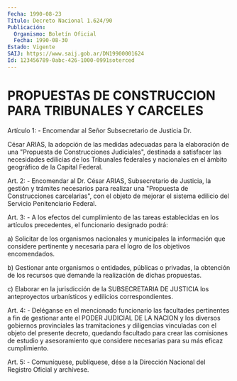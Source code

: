 ```yaml
---
Fecha: 1990-08-23
Título: Decreto Nacional 1.624/90
Publicación:
  Organismo: Boletín Oficial
  Fecha: 1990-08-30
Estado: Vigente
SAIJ: https://www.saij.gob.ar/DN19900001624
Id: 123456789-0abc-426-1000-0991soterced
---
```

# PROPUESTAS DE CONSTRUCCION PARA TRIBUNALES Y CARCELES

<a id="1"></a>
Artículo 1: - Encomendar al Señor Subsecretario de Justicia Dr.

César   ARIAS,  la  adopción  de  las  medidas  adecuadas  para  la elaboración   de  una  "Propuesta  de  Construcciones  Judiciales", destinada a satisfacer  las necesidades edilicias de los Tribunales federales  y nacionales en  el  ámbito  geográfico  de  la  Capital Federal.

<a id="2"></a>
Art.  2:  -  Encomendar  al  Dr. César ARIAS, Subsecretario de Justicia,  la  gestión  y  trámites necesarios  para  realizar  una "Propuesta  de  Construcciones   carcelarias",  con  el  objeto  de mejorar  el  sistema edilicio del Servicio  Penitenciario  Federal.

<a id="3"></a>
Art.  3:  -  A  los  efectos  del  cumplimiento  de las tareas establecidas    en    los  artículos  precedentes,  el  funcionario designado podrá:

a)  Solicitar  de  los  organismos  nacionales  y  municipales  la información que considere  pertinente  y necesaria para el logro de los objetivos encomendados.

b) Gestionar ante organismos o entidades,  públicas o privadas, la obtención  de  los  recursos que demande la realización  de  dichas propuestas.

c) Elaborar en la jurisdicción  de  la  SUBSECRETARIA  DE JUSTICIA los    anteproyectos  urbanísticos  y  edilicios  correspondientes.

<a id="4"></a>
Art. 4: - Deléganse en el mencionado funcionario las facultades pertinentes  a fin de gestionar ante el PODER JUDICIAL DE LA NACION y  los  diversos    gobiernos   provinciales  las  tramitaciones  y diligencias  vinculadas  con  el  objeto    del  presente  decreto, quedando  facultado  para  crear  las  comisiones    de  estudio  y asesoramiento    que   considere  necesarias  para  su  más  eficaz cumplimiento.

<a id="5"></a>
Art. 5: - Comuníquese, publíquese, dése a la Dirección Nacional del Registro Oficial y archívese.